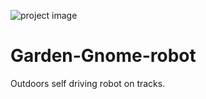 ![project image](images/GardenGnomeRobot.jpg)
# Garden-Gnome-robot
Outdoors self driving robot on tracks.
